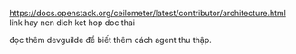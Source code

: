 https://docs.openstack.org/ceilometer/latest/contributor/architecture.html
link hay nen dich ket hop doc thai


đọc thêm devguilde để biết thêm cách agent thu thập. 

